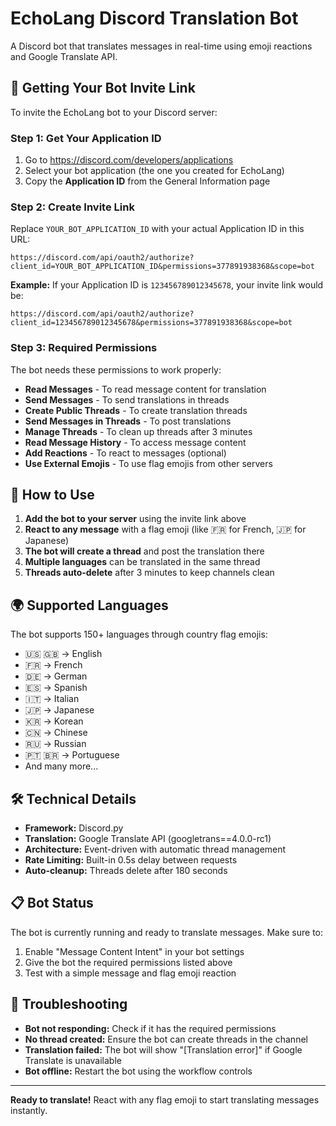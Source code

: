 # EchoLang Discord Translation Bot

A Discord bot that translates messages in real-time using emoji reactions and Google Translate API.

## 🚀 Getting Your Bot Invite Link

To invite the EchoLang bot to your Discord server:

### Step 1: Get Your Application ID
1. Go to https://discord.com/developers/applications
2. Select your bot application (the one you created for EchoLang)
3. Copy the **Application ID** from the General Information page

### Step 2: Create Invite Link
Replace `YOUR_BOT_APPLICATION_ID` with your actual Application ID in this URL:

```
https://discord.com/api/oauth2/authorize?client_id=YOUR_BOT_APPLICATION_ID&permissions=377891938368&scope=bot
```

**Example:**
If your Application ID is `123456789012345678`, your invite link would be:
```
https://discord.com/api/oauth2/authorize?client_id=123456789012345678&permissions=377891938368&scope=bot
```

### Step 3: Required Permissions
The bot needs these permissions to work properly:
- **Read Messages** - To read message content for translation
- **Send Messages** - To send translations in threads
- **Create Public Threads** - To create translation threads
- **Send Messages in Threads** - To post translations
- **Manage Threads** - To clean up threads after 3 minutes
- **Read Message History** - To access message content
- **Add Reactions** - To react to messages (optional)
- **Use External Emojis** - To use flag emojis from other servers

## 🎯 How to Use

1. **Add the bot to your server** using the invite link above
2. **React to any message** with a flag emoji (like 🇫🇷 for French, 🇯🇵 for Japanese)
3. **The bot will create a thread** and post the translation there
4. **Multiple languages** can be translated in the same thread
5. **Threads auto-delete** after 3 minutes to keep channels clean

## 🌍 Supported Languages

The bot supports 150+ languages through country flag emojis:
- 🇺🇸 🇬🇧 → English
- 🇫🇷 → French  
- 🇩🇪 → German
- 🇪🇸 → Spanish
- 🇮🇹 → Italian
- 🇯🇵 → Japanese
- 🇰🇷 → Korean
- 🇨🇳 → Chinese
- 🇷🇺 → Russian
- 🇵🇹 🇧🇷 → Portuguese
- And many more...

## 🛠️ Technical Details

- **Framework:** Discord.py
- **Translation:** Google Translate API (googletrans==4.0.0-rc1)
- **Architecture:** Event-driven with automatic thread management
- **Rate Limiting:** Built-in 0.5s delay between requests
- **Auto-cleanup:** Threads delete after 180 seconds

## 📋 Bot Status

The bot is currently running and ready to translate messages. Make sure to:
1. Enable "Message Content Intent" in your bot settings
2. Give the bot the required permissions listed above
3. Test with a simple message and flag emoji reaction

## 🔧 Troubleshooting

- **Bot not responding:** Check if it has the required permissions
- **No thread created:** Ensure the bot can create threads in the channel
- **Translation failed:** The bot will show "[Translation error]" if Google Translate is unavailable
- **Bot offline:** Restart the bot using the workflow controls

---

**Ready to translate!** React with any flag emoji to start translating messages instantly.
